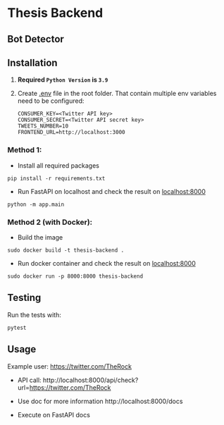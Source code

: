 # Thesis Backend

## Bot Detector

## Installation

1. **Required `Python Version` is `3.9`**
2. Create [.env](./.env) file in the root folder. That contain multiple env variables need to be configured:

    ```
    CONSUMER_KEY=<Twitter API key>
    CONSUMER_SECRET=<Twitter API secret key>
    TWEETS_NUMBER=10
    FRONTEND_URL=http://localhost:3000
    ```

### Method 1:

- Install all required packages

```shell
pip install -r requirements.txt
```

- Run FastAPI on localhost and check the result on [localhost:8000](localhost:8000)

```shell
python -m app.main
```

### Method 2 (with Docker):

- Build the image

```shell
sudo docker build -t thesis-backend .
```

- Run docker container and check the result on [localhost:8000](localhost:8000)

```shell
sudo docker run -p 8000:8000 thesis-backend
```

## Testing

Run the tests with:

```shell
pytest
```

## Usage

Example user: https://twitter.com/TheRock

- API call: http://localhost:8000/api/check?url=https://twitter.com/TheRock

- Use doc for more information http://localhost:8000/docs

- Execute on FastAPI docs
